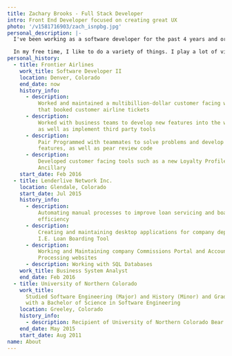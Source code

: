 ```yaml
---
title: Zachary Brooks - Full Stack Developer
intro: Front End Developer focused on creating great UX
photo: '/v1581716903/zach_isnpbg.jpg'
personal_description: |-
  I've been working as a software developer for the past 4 years and originally started working mainly with back end systems in C# since that what I focused on during my time at the University of Northern Colorado and was really interested in game development. It wasn't until after I had graduated and started working at Frontier Airlines that I was introduced the Vue.js and fell in love with web and front end development. Currently I work as a Full Stack Developer for Frontier Airlines and work both with Vue.js and .NET Core primarily. I am also a co-organizer of the JAMStack Denver Meetup and run the audio/video piece for the group as well as have given a couple of presentations.

  In my free time, I like to do a variety of things. I play a lot of video games since that is originally what got me into development in the first place, The Witcher 3, Mass Effect, and Nier:Automata being some of my favorites. I love to listen to a variety of music from K-Pop to Metalcore, Jazz to Chiptune, I like to think it's quite eclectic. My love of music has also inspired me to start creating Beat Saber maps for some of my favorite tracks! In the winter time I like to go snowboarding up in the beautiful Colorado mountains, and I recently started getting into photography as well.
personal_history:
  - title: Frontier Airlines
    work_title: Software Developer II
    location: Denver, Colorado
    end_date: now
    history_info:
      - description:
          Worked and maintained a multibillion-dollar customer facing website
          that booked customer airline tickets
      - description:
          Worked with business teams to develop new features into the website
          as well as implement third party tools
      - description:
          Pair Programmed with teammates to solve problems and develop new
          features, as well as pear review code
      - description:
          Developed customer facing tools such as a new Loyalty Profile, Bundles
          Ancillary
    start_date: Feb 2016
  - title: Lenderlive Network Inc.
    location: Glendale, Colorado
    start_date: Jul 2015
    history_info:
      - description:
          Automating manual processes to improve loan servicing and boarding
          efficiency
      - description:
          Creating and maintaining desktop applications for company departments.
          I.E. Loan Boarding Tool
      - description:
          Working and Maintaining company Commissions Portal and Accounts Payable
          Processing websites
      - description: Working with SQL Databases
    work_title: Business System Analyst
    end_date: Feb 2016
  - title: University of Northern Colorado
    work_title:
      Studied Software Engineering (Major) and History (Minor) and Graduated
      with a Bachelor of Science in Software Engineering
    location: Greeley, Colorado
    history_info:
      - description: Recipient of University of Northern Colorado Bear Track Scholarship
    end_date: May 2015
    start_date: Aug 2011
name: About
---
```

